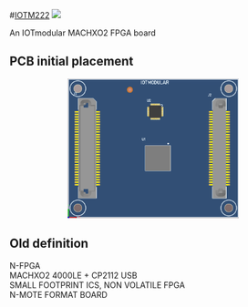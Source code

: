 #[IOTM222](https://github.com/nikoschalikias/IOTM222) [![](https://img.shields.io/badge/iotmodular-IOTM222-802000.svg)](https://github.com/iotmodular/IOTM222)


An IOTmodular MACHXO2 FPGA board 

## PCB initial placement

<p align="center">
<img
src="img/01.PNG"
width = 300
/>
</p> 


## Old definition
N-FPGA  
MACHXO2 4000LE + CP2112 USB  
SMALL FOOTPRINT ICS, NON VOLATILE FPGA  
N-MOTE FORMAT BOARD  
